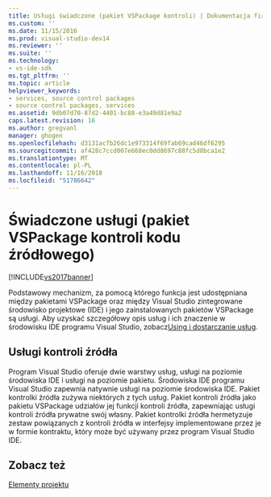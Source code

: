 ```yaml
---
title: Usługi świadczone (pakiet VSPackage kontroli) | Dokumentacja firmy Microsoft
ms.custom: ''
ms.date: 11/15/2016
ms.prod: visual-studio-dev14
ms.reviewer: ''
ms.suite: ''
ms.technology:
- vs-ide-sdk
ms.tgt_pltfrm: ''
ms.topic: article
helpviewer_keywords:
- services, source control packages
- source control packages, services
ms.assetid: 9db07d70-87d2-4401-bc88-e3a49d81e9a2
caps.latest.revision: 16
ms.author: gregvanl
manager: ghogen
ms.openlocfilehash: d3131acfb26dc1e973314f69fab69cad46df6295
ms.sourcegitcommit: af428c7ccd007e668ec0dd8697c88fc5d8bca1e2
ms.translationtype: MT
ms.contentlocale: pl-PL
ms.lasthandoff: 11/16/2018
ms.locfileid: "51786642"
---
```

# <a name="services-provided-source-control-vspackage"></a>Świadczone usługi (pakiet VSPackage kontroli kodu źródłowego)
[!INCLUDE[vs2017banner](../../includes/vs2017banner.md)]

Podstawowy mechanizm, za pomocą którego funkcja jest udostępniana między pakietami VSPackage oraz między Visual Studio zintegrowane środowisko projektowe (IDE) i jego zainstalowanych pakietów VSPackage są usługi. Aby uzyskać szczegółowy opis usług i ich znaczenie w środowisku IDE programu Visual Studio, zobacz[Using i dostarczanie usług](../../extensibility/using-and-providing-services.md).  
  
## <a name="the-source-control-service"></a>Usługi kontroli źródła  
 Program Visual Studio oferuje dwie warstwy usług, usługi na poziomie środowiska IDE i usługi na poziomie pakietu. Środowiska IDE programu Visual Studio zapewnia natywnie usługi na poziomie środowiska IDE. Pakiet kontrolki źródła zużywa niektórych z tych usług. Pakiet kontroli źródła jako pakietu VSPackage udziałów jej funkcji kontroli źródła, zapewniając usługi kontroli źródła prywatne swój własny. Pakiet kontrolki źródła hermetyzuje zestaw powiązanych z kontroli źródła w interfejsy implementowane przez je w formie kontraktu, który może być używany przez program Visual Studio IDE.  
  
## <a name="see-also"></a>Zobacz też  
 [Elementy projektu](../../extensibility/internals/source-control-vspackage-design-elements.md)

